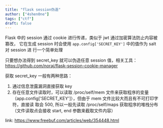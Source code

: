 ```yaml
---
title: "flask session伪造"
author: ["4shen0ne"]
tags: ["ctf"]
draft: false
---
```


Flask 中的 session 通过 cookie 进行传递，类似于 jwt 通过加密算法防止内容被篡改，
它在生成 session 时会使用 `app.config['SECRET_KEY']` 中的值作为 salt 对 session 进
行一个简单处理

只要想办法得到 secret_key 就可以伪造任意 session 值，相关工具：<https://github.com/noraj/flask-session-cookie-manager>

获取 secret_key 一般有两种思路：

1.  通过信息泄露漏洞直接获取 key
2.  存在任意文件读取时，可以读取 /proc/self/mem 文件来获取程序的变量
    （app.config['SECRET_KEY']），但由于 mem 文件比较大而且有不可打印字符，直接读
    取会 500, 所以一般先读取 /proc/self/maps 获取程序的堆栈分布（文件读取点会接收
    start, end 参数来截取文件内容）

link: <https://www.freebuf.com/articles/web/354448.html>
